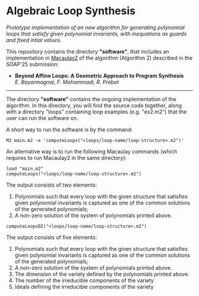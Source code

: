# Algebraic Loop Synthesis

*Prototype implementation of an new algorithm for generating polynomial loops that satisfy given polynomial invariants, with inequations as guards and fixed intial values.*

This repository contains the directory **"software"**, that includes an implementation in [Macaulay2](https://macaulay2.com/) of the algorithm (Algorithm 2) described in the SOAP'25 submission: 

* **Beyond Affine Loops: A Geometric Approach to Program Synthesis** <br>*E. Bayarmagnai, F. Mohammadi, R. Prébet*

---
The directory **"software"** contains the ongoing implementation of the algorithm. 
In this directory, you will find the source code together, along with a directory "loops" containing loop examples (e.g. "ex2.m2") that the user can run the software on.

A short way to run the software is by the command:

```
M2 main.m2 -e 'computeLoops("<loops/loop-name/loop-structure>.m2")'
```

An alternative way is to run the following Macaulay commands (which requires to run Macaulay2 in the same directory):

```
load "main.m2"
computeLoops("<loops/loop-name/loop-structure>.m2")
```
The output consists of two elements:
1. Polynomials such that every loop with the given structure that satisfies given polynomial invariants is captured as one of the common solutions of the generated polynomials;
2. A non-zero solution of the system of polynomials printed above. 

```
computeLoopsDI("<loops/loop-name/loop-structure>.m2")
```

The output consists of five elements:
1. Polynomials such that every loop with the given structure that satisfies given polynomial invariants is captured as one of the common solutions of the generated polynomials;
2. A non-zero solution of the system of polynomials printed above.
3. The dimension of the variety defined by the polynomials printed above.
4. The number of the irreducible components of the variety
5. Ideals defining the irreducible components of the variety

